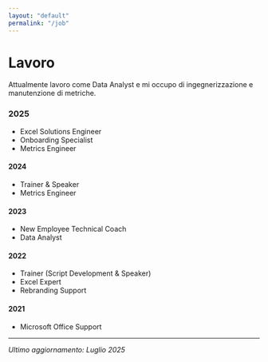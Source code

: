 ```yaml
---
layout: "default"
permalink: "/job"
---
```


# Lavoro

Attualmente lavoro come Data Analyst e mi occupo di ingegnerizzazione e manutenzione di metriche.

### 2025
- Excel Solutions Engineer
- Onboarding Specialist
- Metrics Engineer

#### 2024
- Trainer & Speaker
- Metrics Engineer

#### 2023
- New Employee Technical Coach
- Data Analyst

#### 2022
- Trainer (Script Development & Speaker)
- Excel Expert
- Rebranding Support

#### 2021

- Microsoft Office Support

---

*Ultimo aggiornamento: Luglio 2025*